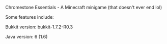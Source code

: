 Chromestone Essentials - A Minecraft minigame (that doesn't ever end lol)

Some features include:


Bukkit version: bukkit-1.7.2-R0.3

Java version: 6 (1.6)
